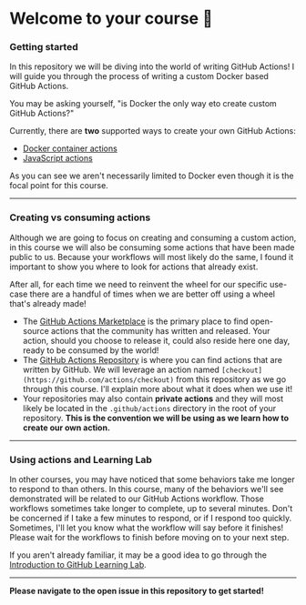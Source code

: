 # Welcome to your course 🎉

### Getting started

In this repository we will be diving into the world of writing GitHub Actions! I will guide you through the process of writing a custom Docker based GitHub Actions.

You may be asking yourself, "is Docker the only way eto create custom GitHub Actions?"

Currently, there are **two** supported ways to create your own GitHub Actions:

- [Docker container actions](https://help.github.com/en/actions/automating-your-workflow-with-github-actions/about-actions#docker-container-actions)
- [JavaScript actions](https://help.github.com/en/actions/automating-your-workflow-with-github-actions/about-actions#javascript-actions)

As you can see we aren't necessarily limited to Docker even though it is the focal point for this course.

---

### Creating vs consuming actions

Although we are going to focus on creating and consuming a custom action, in this course we will also be consuming some actions that have been made public to us. Because your workflows will most likely do the same, I found it important to show you where to look for actions that already exist.

After all, for each time we need to reinvent the wheel for our specific use-case there are a handful of times when we are better off using a wheel that's already made!

- The [GitHub Actions Marketplace](https://github.com/marketplace?type=actions) is the primary place to find open-source actions that the community has written and released. Your action, should you choose to release it, could also reside here one day, ready to be consumed by the world!
- The [GitHub Actions Repository](https://github.com/actions) is where you can find actions that are written by GitHub. We will leverage an action named `[checkout](https://github.com/actions/checkout)` from this repository as we go through this course. I'll explain more about what it does when we use it!
- Your repositories may also contain **private actions** and they will most likely be located in the `.github/actions` directory in the root of your repository. **This is the convention we will be using as we learn how to create our own action.**

---

### Using actions and Learning Lab

In other courses, you may have noticed that some behaviors take me longer to respond to than others. In this course, many of the behaviors we'll see demonstrated will be related to our GitHub Actions workflow. Those workflows sometimes take longer to complete, up to several minutes. Don't be concerned if I take a few minutes to respond, or if I respond too quickly. Sometimes, I'll let you know what the workflow will say before it finishes! Please wait for the workflows to finish before moving on to your next step.

If you aren't already familiar, it may be a good idea to go through the [Introduction to GitHub Learning Lab](https://lab.github.com/githubtraining/introduction-to-github).

---

**Please navigate to the open issue in this repository to get started!**
